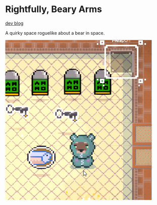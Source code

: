 # Rightfully, Beary Arms
[dev blog](./DevBlog.md)

A quirky space roguelike about a bear in space.

![The slappin' salmon](./assets/fish-finished.gif)


